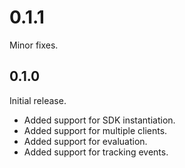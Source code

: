 # 0.1.1

Minor fixes.

## 0.1.0

Initial release.

* Added support for SDK instantiation.
* Added support for multiple clients.
* Added support for evaluation.
* Added support for tracking events.
